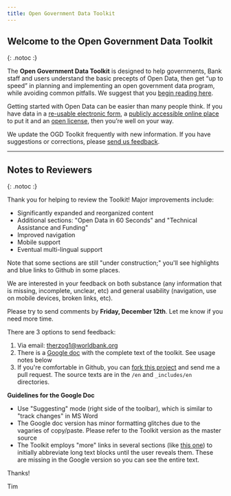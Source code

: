 ```yaml
---
title: Open Government Data Toolkit
---
```


## Welcome to the Open Government Data Toolkit
{: .notoc :}

The **Open Government Data Toolkit** is designed to help governments, Bank staff and users understand the basic
precepts of Open Data, then get “up to speed” in planning and implementing an open government data program, while
avoiding common pitfalls.  We suggest that you [begin reading here](open-data-in-60-seconds.html).

Getting started with Open Data can be easier than many people think. If you have data in a [re-usable electronic
form](essentials.html#definition), a [publicly accessible online place](technology.html) to put it and an [open license](essentials.html#licenses),
then you’re well on your way.

We update the OGD Toolkit frequently with new information. If you have suggestions or corrections, please [send us
feedback](http://datahelpdesk.worldbank.org#givefeedback).

---

## Notes to Reviewers
{: .notoc :}

Thank you for helping to review the Toolkit! Major improvements include:

* Significantly expanded and reorganized content
* Additional sections: "Open Data in 60 Seconds" and "Technical Assistance and Funding"
* Improved navigation
* Mobile support
* Eventual multi-lingual support

Note that some sections are still "under construction;" you'll see highlights and blue links to Github in some places.

We are interested in your feedback on both substance (any information that is missing, incomplete, unclear, etc) and general usability
(navigation, use on mobile devices, broken links, etc).

Please try to send comments by **Friday, December 12th**. Let me know if you need more time.

There are 3 options to send feedback:

1. Via email: <therzog1@worldbank.org>
2. There is a [Google doc][gdoc] with the complete text of the toolkit. See usage notes below
3. If you're comfortable in Github, you can [fork this project](https://github.com/tgherzog/wbg-ogdtoolkit) and send me a pull request. The
   source texts are in the `/en` and `_includes/en` directories.

**Guidelines for the Google Doc**

* Use "Suggesting" mode (right side of the toolbar), which is similar to "track changes" in MS Word
* The Google doc version has minor formatting glitches due to the vagaries of copy/paste. Please refer to the Toolkit version as the
  master source
* The Toolkit employs "more" links in several sections (like [this one](starting.html#benefits)) to initially abbreviate long text blocks until the user reveals them. These are
  missing in the Google version so you can see the entire text.

Thanks!

Tim

[gdoc]: https://docs.google.com/document/d/1qLSI56lm5KAgIXXANvnHQfBMjDvrHunfdZ9kZfo1EDk/edit
